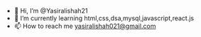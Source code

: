 - 👋 Hi, I’m @Yasiralishah21
- 🌱 I’m currently learning html,css,dsa,mysql,javascript,react.js
- 📫 How to reach me yasiralishah021@gmail.com
